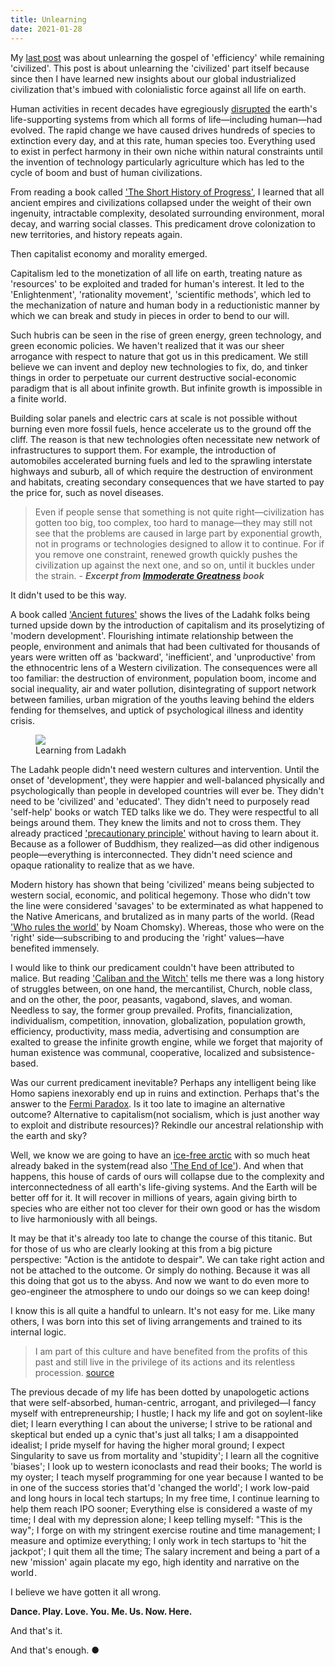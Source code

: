 ```yaml
---
title: Unlearning
date: 2021-01-28
---
```


My [last post](https://kheohyeewei.com/posts/be-less-efficient/) was about unlearning the gospel of 'efficiency' while remaining 'civilized'. This post is about unlearning the 'civilized' part itself because since then I have learned new insights about our global industrialized civilization that's imbued with colonialistic force against all life on earth.

Human activities in recent decades have egregiously [disrupted](https://guymcpherson.com/climate-chaos/climate-change-summary-and-update/) the earth's life-supporting systems from which all forms of life&mdash;including human&mdash;had evolved. The rapid change we have caused drives hundreds of species to extinction every day, and at this rate, human species too. Everything used to exist in perfect harmony in their own niche within natural constraints until the invention of technology particularly agriculture which has led to the cycle of boom and bust of human civilizations.

From reading a book called ['The Short History of Progress'](https://en.wikipedia.org/wiki/A_Short_History_of_Progress), I learned that all ancient empires and civilizations collapsed under the weight of their own ingenuity, intractable complexity, desolated surrounding environment, moral decay, and warring social classes. This predicament drove colonization to new territories, and history repeats again.

Then capitalist economy and morality emerged.

Capitalism led to the monetization of all life on earth, treating nature as 'resources' to be exploited and traded for human's interest. It led to the 'Enlightenment', 'rationality movement', 'scientific methods', which led to the mechanization of nature and human body in a reductionistic manner by which we can break and study in pieces in order to bend to our will.

Such hubris can be seen in the rise of green energy, green technology, and green economic policies. We haven't realized that it was our sheer arrogance with respect to nature that got us in this predicament. We still believe we can invent and deploy new technologies to fix, do, and tinker things in order to perpetuate our current destructive social-economic paradigm that is all about infinite growth. But infinite growth is impossible in a finite world.

Building solar panels and electric cars at scale is not possible without burning even more fossil fuels, hence accelerate us to the ground off the cliff. The reason is that new technologies often necessitate new network of infrastructures to support them. For example, the introduction of automobiles accelerated burning fuels and led to the sprawling interstate highways and suburb, all of which require the destruction of environment and habitats, creating secondary consequences that we have started to pay the price for, such as novel diseases.

> Even if people sense that something is not quite right&mdash;civilization has gotten too big, too complex, too hard to manage&mdash;they may still not see that the problems are caused in large part by exponential growth, not in programs or technologies designed to allow it to continue. For if you remove one constraint, renewed growth quickly pushes the civilization up against the next one, and so on, until it buckles under the strain.
> \- **_Excerpt from [Immoderate Greatness](https://www.amazon.com/Immoderate-Greatness-Why-Civilizations-Fail/dp/1479243140) book_**

It didn't used to be this way.

A book called ['Ancient futures'](https://en.m.wikipedia.org/wiki/Ancient_Futures) shows the lives of the Ladahk folks being turned upside down by the introduction of capitalism and its proselytizing of 'modern development'. Flourishing intimate relationship between the people, environment and animals that had been cultivated for thousands of years were written off as 'backward', 'inefficient', and 'unproductive' from the ethnocentric lens of a Western civilization. The consequences were all too familiar: the destruction of environment, population boom, income and social inequality, air and water pollution, disintegrating of support network between families, urban migration of the youths leaving behind the elders fending for themselves, and uptick of psychological illness and identity crisis.

<figure>
<img src="https://nwpermacultureinstitute.files.wordpress.com/2017/03/two_girls-c1-copy.jpg">
<figcaption>Learning from Ladakh</figcaption>
</figure>

The Ladahk people didn't need western cultures and intervention. Until the onset of 'development', they were happier and well-balanced physically and psychologically than people in developed countries will ever be. They didn't need to be 'civilized' and 'educated'. They didn't need to purposely read 'self-help' books or watch TED talks like we do. They were respectful to all beings around them. They knew the limits and not to cross them. They already practiced ['precautionary principle'](https://en.wikipedia.org/wiki/Precautionary_principle) without having to learn about it. Because as a follower of Buddhism, they realized&mdash;as did other indigenous people&mdash;everything is interconnected. They didn't need science and opaque rationality to realize that as we have.

Modern history has shown that being 'civilized' means being subjected to western social, economic, and political hegemony. Those who didn't tow the line were considered 'savages' to be exterminated as what happened to the Native Americans, and brutalized as in many parts of the world. (Read ['Who rules the world'](https://www.amazon.com/Rules-World-American-Empire-Project/dp/1250131081) by Noam Chomsky). Whereas, those who were on the 'right' side&mdash;subscribing to and producing the 'right' values&mdash;have benefited immensely.

I would like to think our predicament couldn't have been attributed to malice. But reading ['Caliban and the Witch'](https://en.wikipedia.org/wiki/Caliban_and_the_Witch) tells me there was a long history of struggles between, on one hand, the mercantilist, Church, noble class, and on the other, the poor, peasants, vagabond, slaves, and woman. Needless to say, the former group prevailed. Profits, financialization, individualism, competition, innovation, globalization, population growth, efficiency, productivity, mass media, advertising and consumption are exalted to grease the infinite growth engine, while we forget that majority of human existence was communal, cooperative, localized and subsistence-based.

Was our current predicament inevitable? Perhaps any intelligent being like Homo sapiens inexorably end up in ruins and extinction. Perhaps that's the answer to the [Fermi Paradox](https://en.wikipedia.org/wiki/Fermi_paradox). Is it too late to imagine an alternative outcome? Alternative to capitalism(not socialism, which is just another way to exploit and distribute resources)? Rekindle our ancestral relationship with the earth and sky?

Well, we know we are going to have an [ice-free arctic](https://en.wikipedia.org/wiki/Arctic_sea_ice_decline) with so much heat already baked in the system(read also ['The End of Ice'](https://www.dahrjamail.net/the-end-of-ice/)). And when that happens, this house of cards of ours will collapse due to the complexity and interconnectedness of all earth's life-giving systems. And the Earth will be better off for it. It will recover in millions of years, again giving birth to species who are either not too clever for their own good or has the wisdom to live harmoniously with all beings.

It may be that it's already too late to change the course of this titanic. But for those of us who are clearly looking at this from a big picture perspective: "Action is the antidote to despair". We can take right action and not be attached to the outcome. Or simply do nothing. Because it was all this doing that got us to the abyss. And now we want to do even more to geo-engineer the atmosphere to undo our doings so we can keep doing!

I know this is all quite a handful to unlearn. It's not easy for me. Like many others, I was born into this set of living arrangements and trained to its internal logic.

> I am part of this culture and have benefited from the profits of this past and still live in the privilege of its actions and its relentless procession. [source](https://www.youtube.com/watch?v=TvzmPyY08ck)

The previous decade of my life has been dotted by unapologetic actions that were self-absorbed, human-centric, arrogant, and privileged&mdash;I fancy myself with entrepreneurship; I hustle; I hack my life and got on soylent-like diet; I learn everything I can about the universe; I strive to be rational and skeptical but ended up a cynic that's just all talks; I am a disappointed idealist; I pride myself for having the higher moral ground; I expect Singularity to save us from mortality and 'stupidity'; I learn all the cognitive 'biases'; I look up to western iconoclasts and read their books; The world is my oyster; I teach myself programming for one year because I wanted to be in one of the success stories that'd 'changed the world'; I work low-paid and long hours in local tech startups; In my free time, I continue learning to help them reach IPO sooner; Everything else is considered a waste of my time; I deal with my depression alone; I keep telling myself: "This is the way"; I forge on with my stringent exercise routine and time management; I measure and optimize everything; I only work in tech startups to 'hit the jackpot'; I quit them all the time; The salary increment and being a part of a new 'mission' again placate my ego, high identity and narrative on the world .

I believe we have gotten it all wrong.

**Dance. Play. Love. You. Me. Us. Now. Here.**

And that's it.

And that's enough. ●
